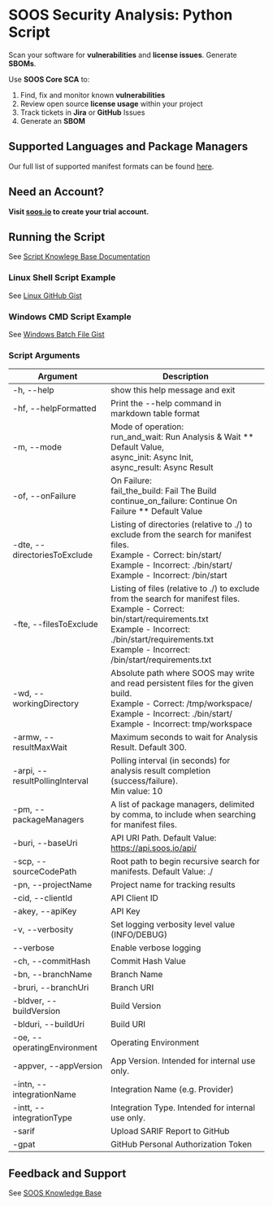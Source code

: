 # SOOS Security Analysis: Python Script

Scan your software for **vulnerabilities** and **license issues**.  Generate **SBOMs**. 

Use **SOOS Core SCA** to:

1. Find, fix and monitor known **vulnerabilities**
2. Review open source **license usage** within your project
3. Track tickets in **Jira** or **GitHub** Issues
4. Generate an **SBOM** 

## Supported Languages and Package Managers

Our full list of supported manifest formats can be found [here](https://kb.soos.io/help/soos-languages-supported).

## Need an Account?
**Visit [soos.io](https://app.soos.io/register) to create your trial account.**

## Running the Script
See [Script Knowlege Base Documentation](https://github.com/soos-io/kb-docs/blob/main/SCA/Script.md)

### Linux Shell Script Example
See [Linux GitHub Gist](https://gist.githubusercontent.com/soostech/bf4fe3c320f7457a81f2e48ebe057aa5/raw/7fcba97f88c524b2d1e3eddf2c29de52af13a0c4/soos_sca.sh)

### Windows CMD Script Example
See [Windows Batch File Gist](https://gist.githubusercontent.com/soostech/37134fb636da3246d275b2ee220669c1/raw/0ab31b1c50869d8e8061deee4fa04e8ff7169f77/soos_sca.bat)

### Script Arguments
| Argument | Description |
| --- | --- |
| -h, --help | show this help message and exit |
| -hf, --helpFormatted | Print the --help command in markdown table format |
| -m, --mode | Mode of operation:<br>run_and_wait: Run Analysis & Wait ** Default Value,<br>async_init: Async Init,<br>async_result: Async Result |
| -of, --onFailure | On Failure:<br>fail_the_build: Fail The Build<br>continue_on_failure: Continue On Failure ** Default Value |
| -dte, --directoriesToExclude | Listing of directories (relative to ./) to exclude from the search for manifest files.<br>Example - Correct: bin/start/<br>Example - Incorrect: ./bin/start/<br>Example - Incorrect: /bin/start |
| -fte, --filesToExclude | Listing of files (relative to ./) to exclude from the search for manifest files.<br>Example - Correct: bin/start/requirements.txt<br>Example - Incorrect: ./bin/start/requirements.txt<br>Example - Incorrect: /bin/start/requirements.txt |
| -wd, --workingDirectory | Absolute path where SOOS may write and read persistent files for the given build.<br>Example - Correct: /tmp/workspace/<br>Example - Incorrect: ./bin/start/<br>Example - Incorrect: tmp/workspace |
| -armw, --resultMaxWait | Maximum seconds to wait for Analysis Result. Default 300. |
| -arpi, --resultPollingInterval | Polling interval (in seconds) for analysis result completion (success/failure).<br>Min value: 10 |
| -pm, --packageManagers | A list of package managers, delimited by comma, to include when searching for manifest files. |
| -buri, --baseUri | API URI Path. Default Value: https://api.soos.io/api/ |
| -scp, --sourceCodePath | Root path to begin recursive search for manifests. Default Value: ./ |
| -pn, --projectName | Project name for tracking results |
| -cid, --clientId | API Client ID |
| -akey, --apiKey | API Key |
| -v, --verbosity | Set logging verbosity level value (INFO/DEBUG) |
| --verbose | Enable verbose logging |
| -ch, --commitHash | Commit Hash Value |
| -bn, --branchName | Branch Name |
| -bruri, --branchUri | Branch URI |
| -bldver, --buildVersion | Build Version |
| -blduri, --buildUri | Build URI |
| -oe, --operatingEnvironment | Operating Environment |
| -appver, --appVersion | App Version. Intended for internal use only. |
| -intn, --integrationName | Integration Name (e.g. Provider) |
| -intt, --integrationType | Integration Type. Intended for internal use only. |
| -sarif | Upload SARIF Report to GitHub |
| -gpat | GitHub Personal Authorization Token |


## Feedback and Support

See [SOOS Knowledge Base](https://kb.soos.io/help)
